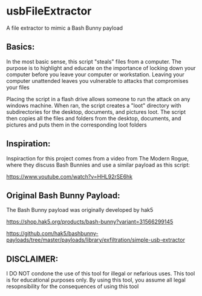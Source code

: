 # usbFileExtractor
A file extractor to mimic a Bash Bunny payload

## Basics: 

In the most basic sense, this script "steals" files from a computer. The purpose is to highlight and educate on the importance of locking down your computer before you leave your computer or workstation. Leaving your computer unattended leaves you vulnerable to attacks that compromises your files

Placing the script in a flash drive allows someone to run the attack on any windows machine. When ran, the script creates a "loot" directory with subdirectories for the desktop, documents, and pictures loot. The script then copies all the files and folders from the desktop, documents, and pictures and puts them in the corresponding loot folders

## Inspiration:

Inspiraction for this project comes from a video from The Modern Rogue, where they discuss Bash Bunnies and use a similar payload as this script:

https://www.youtube.com/watch?v=HHL92rSE6hk

## Original Bash Bunny Payload:

The Bash Bunny payload was originally developed by hak5

https://shop.hak5.org/products/bash-bunny?variant=31566299145

https://github.com/hak5/bashbunny-payloads/tree/master/payloads/library/exfiltration/simple-usb-extractor

## DISCLAIMER:

I DO NOT condone the use of this tool for illegal or nefarious uses. This tool is for educational purposes only. By using this tool, you assume all legal resopnsibility for the consequences of using this tool
